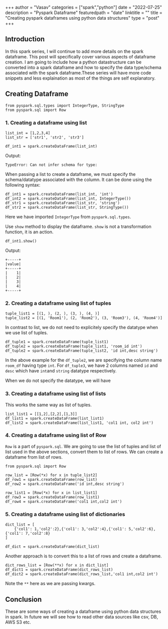 +++
author = "Vasav"
categories = ["spark","python"]
date = "2022-07-25"
description = "Pyspark Dataframe"
featuredpath = "date"
linktitle = ""
title = "Creating pyspark dataframes using python data structures"
type = "post"
+++


## Introduction
In this spark series, I will continue to add more details on the spark dataframe. This post will specifically cover various aspects of dataframe creation. I am going to include how a python datastructure can be converted into a spark dataframe and how to specify the data type/schema associated with the spark dataframe.These series will have more code snippets and less explaination as most of the things are self explanatory.

## Creating Dataframe
```
from pyspark.sql.types import IntegerType, StringType
from pyspark.sql import Row
```

### 1. Creating a dataframe using list
```
list_int = [1,2,3,4]
list_str = ['str1', 'str2', 'str3']
```

```
df_int1 = spark.createDataFrame(list_int)
```

Output:
```
TypeError: Can not infer schema for type:
```

When passing a list to create a dataframe, we must specify the schema/datatype associated with the column. It can be done using the following syntax:

```
df_int1 = spark.createDataFrame(list_int, 'int')
df_int2 = spark.createDataFrame(list_int, IntegerType())
df_str1 = spark.createDataFrame(list_str, 'string')
df_str2 = spark.createDataFrame(list_str, StringType())
```

Here we have imported ```IntegerType``` from ```pyspark.sql.types```.

Use ```show``` method to display the dataframe. ```show``` is not a transformation function, it is an action.

```
df_int1.show()
```

Output:
```
+-----+
|value|
+-----+
|    1|
|    2|
|    3|
|    4|
+-----+
```

### 2. Creating a dataframe using list of tuples

```
tuple_list1 = [(1, ), (2, ), (3, ), (4, )]
tuple_list2 = [(1, 'Room1'), (2, 'Room2'), (3, 'Room3'), (4, 'Room4')]
```

In contrast to list, we do not need to explicitely specify the datatype when we use list of tuples.

```
df_tuple1 = spark.createDataFrame(tuple_list1)
df_tuple2 = spark.createDataFrame(tuple_list1, 'room_id int')
df_tuple2 = spark.createDataFrame(tuple_list2, 'id int,desc string')
```

In the above example for the ```df_tuple2```, we are specifying the column name ```room_df``` having type ```int```. For ```df_tuple3```, we have 2 columns named ```id``` and ```desc``` which have ```int```and ```string``` datatype respectively. 

When we do not specify the datatype, we will have 

### 3. Creating a dataframe using list of lists

This works the same way as list of tuples. 

```
list_list1 = [[1,2],[2,2],[1,3]]
df_list1 = spark.createDataFrame(list_list1)
df_list2 = spark.createDataFrame(list_list1, 'col1 int, col2 int')
```

### 4. Creating a dataframe using list of Row
```Row``` is a part of ```pyspark.sql```. We are going to use the list of tuples and list of list used in the above sections, convert them to list of rows. We can create a dataframe from list of rows. 

```
from pyspark.sql import Row

row_list = [Row(*x) for x in tuple_list2]
df_row1 = spark.createDataFrame(row_list)
df_row2 = spark.createDataFrame('id int,desc string')

row_list1 = [Row(*x) for x in list_list1]
df_row3 = spark.createDataFrame(row_list1)
df_row4 = spark.createDataFrame('col1 int,col2 int')
```

### 5. Creating a dataframe using list of dictionaries

```
dict_list = [
    {'col1': 1,'col2':2},{'col1': 3,'col2':4},{'col1': 5,'col2':6},{'col1': 7,'col2':8}
]

df_dict = spark.createDataFrame(dict_list)
```

Another approach is to convert this to a list of rows and create a dataframe. 

```
dict_rows_list = [Row(**x) for x in dict_list]
df_dict1 = spark.createDataFrame(dict_rows_list)
df_dict2 = spark.createDataFrame(dict_rows_list,'col1 int,col2 int')
```

Note the ```**``` here as we are passing kwargs.


## Conclusion
These are some ways of creating a dataframe using python data structures in spark. In future we will see how to read other data sources like csv, DB, AWS S3 etc. 
